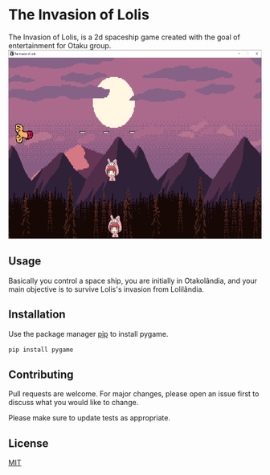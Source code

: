 # The Invasion of Lolis
The Invasion of Lolis, is a 2d spaceship game created with the goal of entertainment for Otaku group.
<br>
<img src="data/images/1.png" width="641" height="376"/>

## Usage
Basically you control a space ship, you are initially in Otakolândia, and your main objective is to survive Lolis's invasion from Lolilândia.

## Installation
Use the package manager [pip](https://pip.pypa.io/en/stable/) to install pygame.

```bash
pip install pygame
```

## Contributing
Pull requests are welcome. For major changes, please open an issue first to discuss what you would like to change.

Please make sure to update tests as appropriate.

## License
[MIT](https://choosealicense.com/licenses/mit/)

